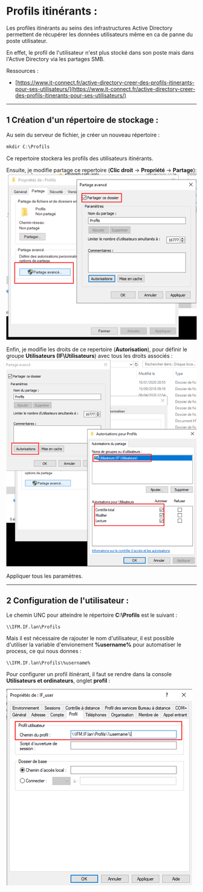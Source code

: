 # Profils itinérants :

Les profiles itinérants au seins des infrastructures Active Directory permettent de récupérer les données utilisateurs même en ca de panne du poste utilisateur.

En effet, le profil de l'utilisateur n'est plus stocké dans son poste mais dans l'Active Directory via les partages SMB.

Ressources :

* [https://www.it-connect.fr/active-directory-creer-des-profils-itinerants-pour-ses-utilisateurs/](https://www.it-connect.fr/active-directory-creer-des-profils-itinerants-pour-ses-utilisateurs/)

---

## 1 Création d'un répertoire de stockage :
Au sein du serveur de fichier, je créer un nouveau répertoire :
````powershell
mkdir C:\Profils
````

Ce repertoire stockera les profils des utilisateurs itinérants.

Ensuite, je modifie partage ce repertoire (**Clic droit** -> **Propriété** -> **Partage**):
![img](../images/Windows/Itinerants/directory.png)

Enfin, je modifie les droits de ce repertoire (**Autorisation**), pour définir le groupe **Utilisateurs (IF\Utilisateurs**) avec tous les droits associés : 
![img](../images/Windows/Itinerants/droits.png)

Appliquer tous les paramètres.

---

## 2 Configuration de l'utilisateur :
Le chemin UNC pour atteindre le répertoire **C:\Profils** est le suivant :
````text
\\IFM.IF.lan\Profils
````

Mais il est nécessaire de rajouter le nom d'utilisateur, il est possible d'utiliser la variable d'envionement **%username%** pour automatiser le process, ce qui nous donnes :
````text
\\IFM.IF.lan\Profils\%username%
````

Pour configurer un profil itinérant, il faut se rendre dans la console **Utilisateurs et ordinateurs**, onglet **profil** :

![img](../images/Windows/Itinerants/user.png)
